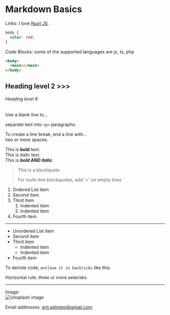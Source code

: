 # Markdown Basics

Links:
I love [Nuxt JS](https://nuxtjs.org/docs).

```css
body {
  color: red;
}
```
Code Blocks: some of the supported languages are js, ts, php
```html
<body>
  <main></main>
</body>
```

## Heading level 2 >>>
###### Heading level 6

Use a blank line to...

separate text into `<p>` paragraphs.

To create a line break, end a line with...  
two or more spaces.

This is **bold** text.  
This is *italic* text.  
This is ***bold AND italic***.

> This is a blockquote
>
> For multi-line blockquotes, add '>' on empty lines

1. Ordered List item
2. Second item
3. Third item
    1. Indented item
    2. Indented item
4. Fourth item
***
- Unordered List item
- Second item
- Third item
    - Indented item
    - Indented item
- Fourth item

To denote code, `enclose it in backticks` like this.

Horizontal rule: three or more asterisks
***

Image:  
![Unsplash image](https://source.unsplash.com/300x300/?nature,snow)

Email addresses:
<arti.pelmeni@gmail.com>